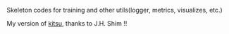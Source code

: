 Skeleton codes for training and other utils(logger, metrics, visualizes, etc.)

My version of [kitsu](https://github.com/Kitsunetic/kitsu), thanks to J.H. Shim !!